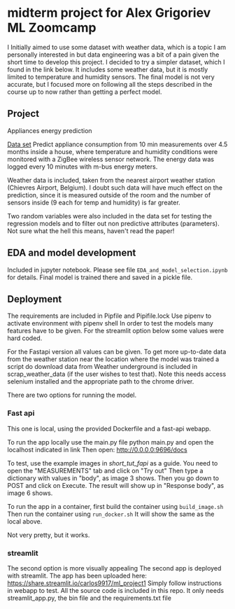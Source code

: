# midterm project for Alex Grigoriev ML Zoomcamp

I Initially aimed to use some dataset with weather data,
which is a topic I am personally interested in
but data engineering was a bit of a pain given the short
time to develop this project. I decided to try a simpler
dataset, which I found in the link below. It includes
some weather data, but it is mostly limited to temperature
and humidity sensors.
The final model is not very accurate, but I focused
more on following all the steps described in the 
course up to now rather than getting a perfect model.

## Project

Appliances energy prediction

[Data set](https://archive.ics.uci.edu/ml/datasets/Appliances+energy+prediction)
Predict appliance consumption from 10 min measurements over 4.5 months
inside a house, where temperature and humidity conditions were monitored with a ZigBee wireless sensor network. 
The energy data was logged every 10 minutes with m-bus energy meters. 

Weather data is included, taken from the nearest airport weather station (Chievres Airport, Belgium).
I doubt such data will have much effect on the prediction, since it is measured outside
of the room and the number of sensors inside (9 each for temp and humidity) is far greater.

Two random variables were also included in the data set for testing the regression models and to filter out non predictive attributes (parameters). Not sure what the hell this means, haven't read the paper!


## EDA and model development

Included in jupyter notebook.  Please see file
`EDA_and_model_selection.ipynb` for details.
Final model is trained there and saved in a pickle file.

## Deployment

The requirements are included in Pipfile and Pipifile.lock
Use pipenv to activate environment with
pipenv shell
In order to test the models many features have
to be given. For the streamlit option below
some values were hard coded.

For the Fastapi version all values
can be given. To get more up-to-date data
from the weather station near the location
where the model was trained a script do
download data from Weather underground is
included in scrap_weather_data (if the user wishes to test that).
Note this needs access selenium installed
and the appropriate path to the chrome driver.

There are two options for running the model.

### Fast api
This one is local, using the provided Dockerfile
and a fast-api webapp.

To run the app locally use the main.py file
python main.py
and open the localhost indicated in link
Then open:
http://0.0.0.0:9696/docs

To test, use the example images in *short_tut_fapi* as a guide.
You need to open the "MEASUREMENTS" tab and click on "Try out"
Then type a dictionary with values in "body", as image 3 shows.
Then you go down to POST and click on Execute.
The result will show up in "Response body", as image 6 shows.

To run the app in a container, first build the container using
`build_image.sh`
Then run the container using
`run_docker.sh`
It will show the same as the local above.

Not very pretty, but it works.

### streamlit
The second option is more visually appealing
The second app is deployed with streamlit. The app has been
uploaded here:
https://share.streamlit.io/carlos9917/ml_project1
Simply follow instructions in webapp to test.
All the source code is included in this repo.
It only needs streamlit_app.py, the bin file and the requirements.txt file

